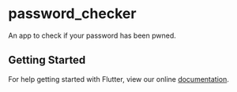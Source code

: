 # password_checker

An app to check if your password has been pwned.

## Getting Started

For help getting started with Flutter, view our online
[documentation](https://flutter.io/).

